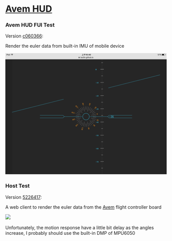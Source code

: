 # [Avem HUD](https://but0n.github.io/Avem_HUD/index.html)

### Avem HUD FUI Test

Version [c060366](https://github.com/but0n/Avem_HUD/tree/c060366abdbc1f1387240b0392a182dedd4af9f8):

Render the euler data from built-in IMU of mobile device

![](demo.PNG)

### Host Test
Version [5226417](https://github.com/but0n/Avem_HUD/tree/522641797b0ff9c32111132ed3fec104b7fff801):

A web client to render the euler data from the [Avem](https://github.com/but0n/Avem) flight controller board

![](host.gif)

Unfortunately, the motion response have a little bit delay as the angles increase, I probably should use the built-in DMP of MPU6050